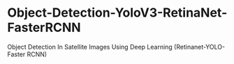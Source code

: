 # Object-Detection-YoloV3-RetinaNet-FasterRCNN
Object Detection In Satellite Images Using Deep Learning (Retinanet-YOLO-Faster RCNN)
